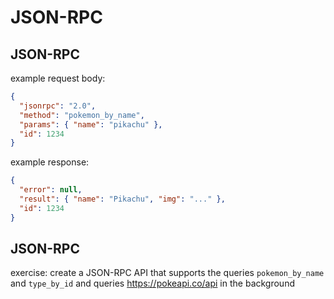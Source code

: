 # JSON-RPC

## JSON-RPC

example request body:

```json
{
  "jsonrpc": "2.0",
  "method": "pokemon_by_name",
  "params": { "name": "pikachu" },
  "id": 1234
}
```

example response:

```json
{
  "error": null,
  "result": { "name": "Pikachu", "img": "..." },
  "id": 1234
}
```

## JSON-RPC

exercise: create a JSON-RPC API that supports the queries `pokemon_by_name` and `type_by_id` and queries https://pokeapi.co/api in the background
